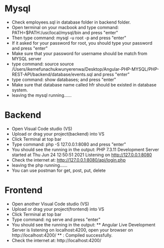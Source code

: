 # Mysql
- Check employees.sql in database folder in backend folder.
- Open terminal on your macbook and type command: PATH=$PATH:/usr/local/mysql/bin and press "enter"
- Then type command: mysql -u root -p and press "enter"
- If it asked for your password for root, you should type your password and press "enter"
- Make sure that your password for username should be match from MYSQL server
- type command: source source /Users/ikemefunachukwunyerenwa/Desktop/Angular-PHP-MYSQL/PHP-REST-API/backend/database/events.sql and press "enter"
- type command: show databases; and press "enter"
- Make sure that database name called hfr should be existed in database system.
- leaving the mysql running......


# Backend
- Open Visual Code studio (VS)
- Upload or drag your project(backend) into VS
- Click Terminal at top bar 
- Type command: php -S 127.0.0.1:8080 and press "enter"
- You should see the running in the output: PHP 7.3.11 Development Server started at Thu Jun 24 12:50:51 2021
Listening on http://127.0.0.1:8080
- Check the internet at: http://127.0.0.1:8080/api/login.php
- leaving the php running......
- You can use postman for get, post, put, delete



# Frontend 
- Open another Visual Code studio (VS)
- Upload or drag your project(frontend) into VS
- Click Terminal at top bar 
- Type command: ng serve and press "enter"
- You should see the running in the output: ** Angular Live Development Server is listening on localhost:4200, open your browser on http://localhost:4200/ **
: Compiled successfully.
- Check the internet at: http://localhost:4200/
